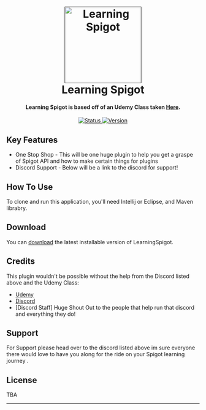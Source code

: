 
<h1 align="center">
  <br>
  <a href=""><img src="https://images-platform.99static.com/x-nmK7Zna6kTf_XHxmQv-f2k1jM=/500x500/top/smart/99designs-contests-attachments/0/926/attachment_926519" alt="Learning Spigot" width="200"></a>
  <br>
  Learning Spigot
  <br>
</h1>

<h4 align="center">Learning Spigot is based off of an Udemy Class taken <a href="https://www.udemy.com/course/develop-minecraft-plugins-java-programming/" target="_blank">Here</a>.</h4>

<p align="center">
  <a href="https://badge.fury.io/js/electron-markdownify">
    <img src="https://badgen.net/badge/Status/Building/red?icon=github"
         alt="Status">
  </a>
  <a href="https://badge.fury.io/js/electron-markdownify">
    <img src="https://badgen.net/badge/Version/1.0/pink?icon=github"
         alt="Version">
  </a>
  
</p>

<p align="center">
  
</p>


## Key Features

* One Stop Shop   - This will be one huge plugin to help you get a graspe of Spigot API and how to make certain things for plugins
* Discord Support - Below will be a link to the discord for support!

## How To Use

To clone and run this application, you'll need Intellij or Eclipse, and Maven librabry.


## Download

You can [download](https://github.com/SniffieFTW/LearningSpigot/archive/refs/heads/main.zip) the latest installable version of LearningSpigot.


## Credits

This plugin wouldn't be possible without the help from the Discord listed above and the Udemy Class:

- [Udemy](https://www.udemy.com/course/develop-minecraft-plugins-java-programming/)
- [Discord](https://discord.gg/learnspigot)
- [Discord Staff] Huge Shout Out to the people that help run that discord and everything they do!


## Support

For Support please head over to the discord listed above im sure everyone there would love to have you along for the ride on your Spigot learning journey .


## License

TBA

---

> 

